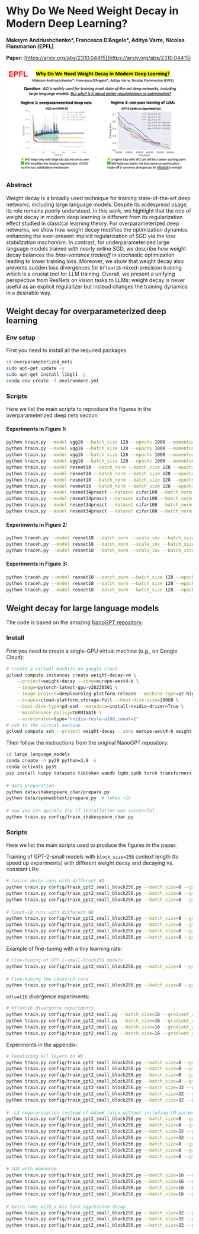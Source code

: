 # Why Do We Need Weight Decay in Modern Deep Learning?

**Maksym Andriushchenko\*, Francesco D’Angelo\*, Aditya Varre, Nicolas Flammarion (EPFL)**

**Paper:** [https://arxiv.org/abs/2310.04415](https://arxiv.org/abs/2310.04415)
<p align="center"><img src="images/wd_summary_slide.png" width="900" /></p>

### Abstract
Weight decay is a broadly used technique for training state-of-the-art deep networks, including large language models. Despite its widespread usage, its role remains poorly understood. In this work, we highlight that the role of weight decay in modern deep learning is different from its regularization effect studied in classical learning theory. For overparameterized deep networks, we show how weight decay modifies the optimization dynamics enhancing the ever-present implicit regularization of SGD via the *loss stabilization mechanism*. In contrast, for underparameterized large language models trained with nearly online SGD, we describe how weight decay balances the *bias-variance tradeoff* in stochastic optimization leading to lower training loss. Moreover, we show that weight decay also prevents sudden loss divergences for `bfloat16` mixed-precision training which is a crucial tool for LLM training.  Overall, we present a unifying perspective from ResNets on vision tasks to LLMs: weight decay is never useful as an explicit regularizer but instead changes the training dynamics in a desirable way.






## Weight decay for overparameterized deep learning
### Env setup 
First you need to install all the required packages
```bash
cd overparameterized_nets
sudo apt-get update -y
sudo apt-get install libgl1 -y
conda env create -f environment.yml
```
### Scripts 
Here we list the main scripts to reproduce the figures in the overparameterized deep nets section 
#### Experiments in Figure 1:
```bash 
python train.py --model vgg16 --batch_size 128 --epochs 1000 --momentum 0.0 --lr 0.1 --lr_flow 1e-4 --first_decay 0.5 --wd 0.008 --exp_name vgg_fig1
python train.py --model vgg16 --batch_size 128 --epochs 1000 --momentum 0.0 --lr 0.1 --lr_flow 1e-4 --first_decay 0.5 --wd 0.0 --exp_name vgg_fig1
python train.py --model vgg16 --batch_size 128 --epochs 1000 --momentum 0.0 --lr 0.01 --lr_flow 1e-4 --first_decay 0.5 --wd 0.008 --exp_name vgg_fig1
python train.py --model vgg16 --batch_size 128 --epochs 1000 --momentum 0.0 --lr 0.01 --lr_flow 1e-4 --first_decay 0.5 --wd 0. --exp_name vgg_fig1
python train.py --model resnet18 --batch_norm --batch_size 128 --epochs 1000 --momentum 0.0 --lr 0.08 --lr_flow 1e-4 --first_decay 0.5 --wd 0.0125 --exp_name resnet18_fig1
python train.py --model resnet18 --batch_norm --batch_size 128 --epochs 1000 --momentum 0.0 --lr 0.08 --lr_flow 1e-4 --first_decay 0.5 --wd 0.0 --exp_name resnet18_fig1
python train.py --model resnet18 --batch_norm --batch_size 128 --epochs 1000 --momentum 0.0 --lr 0.001 --lr_flow 1e-4 --first_decay 0.5 --wd 0.0125 --exp_name resnet18_fig1
python train.py --model resnet18 --batch_norm --batch_size 128 --epochs 1000 --momentum 0.0 --lr 0.001 --lr_flow 1e-4 --first_decay 0.5 --wd 0.0 --exp_name resnet18_fig1
python train.py --model resnet34preact --dataset cifar100 --batch_norm --batch_size 128 --epochs 1000 --momentum 0.0 --lr 0.15 --lr_flow 1e-4 --first_decay 0.5 --wd 0.01 --exp_name resnet34_fig1
python train.py --model resnet34preact --dataset cifar100 --batch_norm --batch_size 128 --epochs 1000 --momentum 0.0 --lr 0.15 --lr_flow 1e-4 --first_decay 0.5 --wd 0.0 --exp_name resnet34_fig1
python train.py --model resnet34preact --dataset cifar100 --batch_norm --batch_size 128 --epochs 1000 --momentum 0.0 --lr 0.001 --lr_flow 1e-4 --first_decay 0.5 --wd 0.01 --exp_name resnet34_fig1
python train.py --model resnet34preact --dataset cifar100 --batch_norm --batch_size 128 --epochs 1000 --momentum 0.0 --lr 0.001 --lr_flow 1e-4 --first_decay 0.5 --wd 0.0 --exp_name resnet34_fig1
```
#### Experiments in Figure 2:
```bash
python traceh.py --model resnet18 --batch_norm --scale_inv --batch_size 128 --epochs 100 --momentum 0.0 --lr 0.001 --lr_flow 1e-4 --flow_every 2 --flow_steps 100 --radius 1.0 --wd 0.0 --exp_name fig2
python traceh.py --model resnet18 --batch_norm --scale_inv --batch_size 128 --epochs 100 --momentum 0.0 --lr 0.003 --lr_flow 1e-4 --flow_every 2 --flow_steps 100 --radius 1.0 --wd 0.0 --exp_name fig2
python traceh.py --model resnet18 --batch_norm --scale_inv --batch_size 128 --epochs 100 --momentum 0.0 --lr 0.005 --lr_flow 1e-4 --flow_every 2 --flow_steps 100 --radius 1.0 --wd 0.0 --exp_name fig2
```
#### Experiments in Figure 3:
```bash
python traceh.py --model resnet18 --batch_norm --batch_size 128 --epochs 100 --momentum 0.0 --lr 0.1 --lr_flow 1e-3 --flow_every 2 --flow_steps 100 --wd 0.015 --exp_name fig3
python traceh.py --model resnet18 --batch_norm --batch_size 128 --epochs 100 --momentum 0.0 --lr 0.1 --lr_flow 1e-3 --flow_every 2 --flow_steps 100 --wd 0.015 --exp_name fig3
python traceh.py --model resnet18 --batch_norm --batch_size 128 --epochs 100 --momentum 0.0 --lr 0.1 --lr_flow 1e-3 --flow_every 2 --flow_steps 100 --wd 0.015 --exp_name fig3
```




## Weight decay for large language models
The code is based on the amazing [NanoGPT repository](https://github.com/karpathy/nanoGPT/).


### Install
First you need to create a single-GPU virtual machine (e.g., on Google Cloud):
```bash
# create a virtual machine on google cloud
gcloud compute instances create weight-decay-vm \
    --project=weight-decay --zone=europe-west4-b \
    --image=pytorch-latest-gpu-v20230501 \
    --image-project=deeplearning-platform-release --machine-type=a2-highgpu-1g \
    --scopes=cloud-platform,storage-full --boot-disk-size=200GB \
    --boot-disk-type=pd-ssd --metadata=install-nvidia-driver=True \
    --maintenance-policy=TERMINATE \
    --accelerator=type="nvidia-tesla-a100,count=1"
# ssh to the virtual machine
gcloud compute ssh --project weight-decay --zone europe-west4-b weight-decay-vm
```

Then follow the instructions from the original NanoGPT repository:
```bash
cd large_language_models
conda create -n py39 python=3.9 -y
conda activate py39
pip install numpy datasets tiktoken wandb tqdm ipdb torch transformers matplotlib seaborn

# data preparation
python data/shakespeare_char/prepare.py
python data/openwebtext/prepare.py  # takes ~1h

# now you can quickly try if installation was successful
python train.py config/train_shakespeare_char.py
```



### Scripts
Here we list the main scripts used to produce the figures in the paper.


Training of GPT-2-small models with `block_size=256` context length (to speed up experiments) with different weight decay and decaying vs. constant LRs:
```bash
# Cosine decay runs with different WD
python train.py config/train_gpt2_small_block256.py --batch_size=8 --gradient_accumulation_steps=32 --learning_rate=0.0006 --min_lr=0.00006 --max_iters=50000 --weight_decay=0.0 --wandb_run_name=owt_gpt2small_block256
python train.py config/train_gpt2_small_block256.py --batch_size=8 --gradient_accumulation_steps=32 --learning_rate=0.0006 --min_lr=0.00006 --max_iters=50000 --weight_decay=0.1 --wandb_run_name=owt_gpt2small_block256
python train.py config/train_gpt2_small_block256.py --batch_size=8 --gradient_accumulation_steps=32 --learning_rate=0.0006 --min_lr=0.00006 --max_iters=50000 --weight_decay=0.3 --wandb_run_name=owt_gpt2small_block256

# Const-LR runs with different WD
python train.py config/train_gpt2_small_block256.py --batch_size=8 --gradient_accumulation_steps=32 --learning_rate=0.0006 --min_lr=0.0006 --max_iters=50000 --weight_decay=0.0 --wandb_run_name=owt_gpt2small_block256
python train.py config/train_gpt2_small_block256.py --batch_size=8 --gradient_accumulation_steps=32 --learning_rate=0.0006 --min_lr=0.0006 --max_iters=50000 --weight_decay=0.1 --wandb_run_name=owt_gpt2small_block256
python train.py config/train_gpt2_small_block256.py --batch_size=8 --gradient_accumulation_steps=32 --learning_rate=0.0006 --min_lr=0.0006 --max_iters=50000 --weight_decay=0.3 --wandb_run_name=owt_gpt2small_block256
python train.py config/train_gpt2_small_block256.py --batch_size=8 --gradient_accumulation_steps=32 --learning_rate=0.0006 --min_lr=0.0006 --max_iters=50000 --weight_decay=0.6 --wandb_run_name=owt_gpt2small_block256
```


Example of fine-tuning with a tiny learning rate:
```bash
# Fine-tuning of GPT-2-small-block256 models
python train.py config/train_gpt2_small_block256.py --batch_size=4 --gradient_accumulation_steps=64 --learning_rate=0.00001 --min_lr=0.00001 --max_iters=10000 --wandb_run_name=owt_gpt2_small_block256_ft_lr0.0006_wd0   --init_from=resume --eval_examples=5000 --ckpt_path='/home/maksym/tml_wd/models_llm/2023-09-16_10-47-27.655-owt_gpt2small_block256-learning_rate=0.0006-min_lr=0.000060-weight_decay=0-n_embd=768-max_iters=50000-init_scale=0.02-iter=10000.pt'

# Fine-tuning the const-LR runs
python train.py config/train_gpt2_small_block256.py --batch_size=8 --gradient_accumulation_steps=32 --learning_rate=0.00001 --min_lr=0.00001 --max_iters=10000 --wandb_run_name=owt_gpt2_small_block256_ft_constlr0.0006_wd0   --init_from=resume --eval_examples=5000 --ckpt_path='/home/maksym/tml_wd/models_llm/2023-09-18_16-50-58.849-owt_gpt2small_block256-learning_rate=0.0006-min_lr=0.000600-weight_decay=0-n_embd=768-max_iters=50000-init_scale=0.02-iter=10000.pt'
```


`bfloat16` divergence experiments:
```bash
# bfloat16 divergence experiments
python train.py config/train_gpt2_small.py --batch_size=16 --gradient_accumulation_steps=16 --learning_rate=0.0006 --min_lr=0.00006 --max_iters=50000 --weight_decay=0.0 --dtype=bfloat16 --wandb_run_name=owt_gpt2small_high_lr_bfloat16 --random_seed=0 --out_dir=models
python train.py config/train_gpt2_small.py --batch_size=16 --gradient_accumulation_steps=16 --learning_rate=0.0006 --min_lr=0.00006 --max_iters=50000 --weight_decay=0.1 --dtype=bfloat16 --wandb_run_name=owt_gpt2small_high_lr_bfloat16 --random_seed=0 --out_dir=models
python train.py config/train_gpt2_small.py --batch_size=16 --gradient_accumulation_steps=16 --learning_rate=0.0006 --min_lr=0.00006 --max_iters=50000 --weight_decay=0.3 --dtype=bfloat16 --wandb_run_name=owt_gpt2small_high_lr_bfloat16 --random_seed=0 --out_dir=models
python train.py config/train_gpt2_small.py --batch_size=16 --gradient_accumulation_steps=16 --learning_rate=0.0006 --min_lr=0.00006 --max_iters=50000 --weight_decay=0.0 --dtype=float32  --wandb_run_name=owt_gpt2small_high_lr_float32  --random_seed=0 --out_dir=models
```


Experiments in the appendix:
```bash
# Penalizing all layers in WD
python train.py config/train_gpt2_small_block256.py --batch_size=8 --gradient_accumulation_steps=32 --learning_rate=0.0006 --min_lr=0.00006 --max_iters=50000 --weight_decay=0.003 --wd_substrings_include='wte wpe mlp attn lm_head ln' --wandb_run_name=owt_gpt2small_block256_wd_all --out_dir=models
python train.py config/train_gpt2_small_block256.py --batch_size=8 --gradient_accumulation_steps=32 --learning_rate=0.0006 --min_lr=0.00006 --max_iters=50000 --weight_decay=0.01  --wd_substrings_include='wte wpe mlp attn lm_head ln' --wandb_run_name=owt_gpt2small_block256_wd_all --out_dir=models
python train.py config/train_gpt2_small_block256.py --batch_size=8 --gradient_accumulation_steps=32 --learning_rate=0.0006 --min_lr=0.00006 --max_iters=50000 --weight_decay=0.03  --wd_substrings_include='wte wpe mlp attn lm_head ln' --wandb_run_name=owt_gpt2small_block256_wd_all --out_dir=models
python train.py config/train_gpt2_small_block256.py --batch_size=8 --gradient_accumulation_steps=32 --learning_rate=0.0006 --min_lr=0.00006 --max_iters=50000 --weight_decay=0.1   --wd_substrings_include='wte wpe mlp attn lm_head ln' --wandb_run_name=owt_gpt2small_block256_wd_all --out_dir=models
python train.py config/train_gpt2_small_block256.py --batch_size=32 --gradient_accumulation_steps=8 --learning_rate=0.0006 --min_lr=0.00006 --max_iters=50000 --weight_decay=0.15  --wd_substrings_include='wte wpe mlp attn lm_head ln' --wandb_run_name=owt_gpt2small_block256_wd_all --out_dir=models
python train.py config/train_gpt2_small_block256.py --batch_size=32 --gradient_accumulation_steps=8 --learning_rate=0.0006 --min_lr=0.00006 --max_iters=50000 --weight_decay=0.2   --wd_substrings_include='wte wpe mlp attn lm_head ln' --wandb_run_name=owt_gpt2small_block256_wd_all --out_dir=models
python train.py config/train_gpt2_small_block256.py --batch_size=32 --gradient_accumulation_steps=8 --learning_rate=0.0006 --min_lr=0.00006 --max_iters=50000 --weight_decay=0.3   --wd_substrings_include='wte wpe mlp attn lm_head ln' --wandb_run_name=owt_gpt2small_block256_wd_all

#  L2 regularization instead of AdamW (also without including LN params either)
python train.py config/train_gpt2_small_block256.py --batch_size=8 --gradient_accumulation_steps=32 --learning_rate=0.0006 --min_lr=0.00006 --max_iters=50000 --l2_reg=0.000001 --wandb_run_name=owt_gpt2small_block256_l2_reg --out_dir=models
python train.py config/train_gpt2_small_block256.py --batch_size=8 --gradient_accumulation_steps=32 --learning_rate=0.0006 --min_lr=0.00006 --max_iters=50000 --l2_reg=0.000003 --wandb_run_name=owt_gpt2small_block256_l2_reg --out_dir=models
python train.py config/train_gpt2_small_block256.py --batch_size=32 --gradient_accumulation_steps=8 --learning_rate=0.0006 --min_lr=0.00006 --max_iters=50000 --l2_reg=0.000005 --wandb_run_name=owt_gpt2small_block256_l2_reg --out_dir=models
python train.py config/train_gpt2_small_block256.py --batch_size=32 --gradient_accumulation_steps=8 --learning_rate=0.0006 --min_lr=0.00006 --max_iters=50000 --l2_reg=0.000007 --wandb_run_name=owt_gpt2small_block256_l2_reg --out_dir=models
python train.py config/train_gpt2_small_block256.py --batch_size=8 --gradient_accumulation_steps=32 --learning_rate=0.0006 --min_lr=0.00006 --max_iters=50000 --l2_reg=0.00001 --wandb_run_name=owt_gpt2small_block256_l2_reg --out_dir=models
python train.py config/train_gpt2_small_block256.py --batch_size=8 --gradient_accumulation_steps=32 --learning_rate=0.0006 --min_lr=0.00006 --max_iters=50000 --l2_reg=0.0001 --wandb_run_name=owt_gpt2small_block256_l2_reg --out_dir=models
python train.py config/train_gpt2_small_block256.py --batch_size=8 --gradient_accumulation_steps=32 --learning_rate=0.0006 --min_lr=0.00006 --max_iters=50000 --l2_reg=0.001 --wandb_run_name=owt_gpt2small_block256_l2_reg --out_dir=models

# SGD with momentum
python train.py config/train_gpt2_small_block256.py --batch_size=16 --gradient_accumulation_steps=16 --learning_rate=0.3 --max_iters=50000 --weight_decay=0.0     --opt_type=gdm --wandb_run_name=owt_gpt2small_block256_sgdm --out_dir=models
python train.py config/train_gpt2_small_block256.py --batch_size=16 --gradient_accumulation_steps=16 --learning_rate=0.3 --max_iters=50000 --weight_decay=0.00001 --opt_type=gdm --wandb_run_name=owt_gpt2small_block256_sgdm --out_dir=models
python train.py config/train_gpt2_small_block256.py --batch_size=16 --gradient_accumulation_steps=16 --learning_rate=0.3 --max_iters=50000 --weight_decay=0.00003 --opt_type=gdm --wandb_run_name=owt_gpt2small_block256_sgdm --out_dir=models
python train.py config/train_gpt2_small_block256.py --batch_size=16 --gradient_accumulation_steps=16 --learning_rate=0.3 --max_iters=50000 --weight_decay=0.0001  --opt_type=gdm --wandb_run_name=owt_gpt2small_block256_sgdm --out_dir=models

# Extra runs with a bit less aggressive decay
python train.py config/train_gpt2_small_block256.py --batch_size=32 --gradient_accumulation_steps=8 --learning_rate=0.0006 --min_lr=0.00006 --lr_decay_iters=55000  --max_iters=50000 --weight_decay=0.0 --wandb_run_name=owt_gpt2small_block256_slower_lr_decay
python train.py config/train_gpt2_small_block256.py --batch_size=32 --gradient_accumulation_steps=8 --learning_rate=0.0006 --min_lr=0.00006 --lr_decay_iters=60000  --max_iters=50000 --weight_decay=0.0 --wandb_run_name=owt_gpt2small_block256_slower_lr_decay --out_dir=models
python train.py config/train_gpt2_small_block256.py --batch_size=32 --gradient_accumulation_steps=8 --learning_rate=0.0006 --min_lr=0.00006 --lr_decay_iters=65000  --max_iters=50000 --weight_decay=0.0 --wandb_run_name=owt_gpt2small_block256_slower_lr_decay
```


